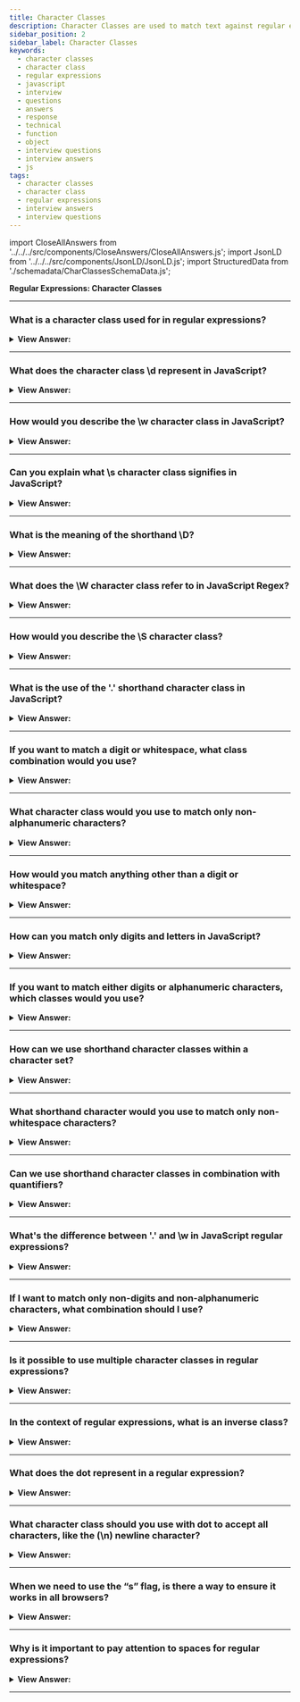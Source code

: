 ```yaml
---
title: Character Classes
description: Character Classes are used to match text against regular expressions. A character class is a special notation that matches any symbol from a set. Questions
sidebar_position: 2
sidebar_label: Character Classes
keywords:
  - character classes
  - character class
  - regular expressions
  - javascript
  - interview
  - questions
  - answers
  - response
  - technical
  - function
  - object
  - interview questions
  - interview answers
  - js
tags:
  - character classes
  - character class
  - regular expressions
  - interview answers
  - interview questions
---
```


import CloseAllAnswers from '../../../src/components/CloseAnswers/CloseAllAnswers.js';
import JsonLD from '../../../src/components/JsonLD/JsonLD.js';
import StructuredData from './schemadata/CharClassesSchemaData.js';

<JsonLD data={StructuredData} />

<head>
  <title>Character Classes | Regular Expressions Interview Questions</title>
</head>

**Regular Expressions: Character Classes**

<CloseAllAnswers />

---

### What is a character class used for in regular expressions?

<details>
  <summary><strong>View Answer:</strong></summary>
  <div>
  <div><strong>Interview Response:</strong> A character class is a special notation that matches any symbol from a particular set. The most common character classes are \d, \s, and \w used to add additional parameters for regular expressions to manipulate strings. A RegExp may contain both regular symbols and character classes.
    </div><br />
  <div><strong className="codeExample">Code Example:</strong><br /><br />

  <div></div>

```js
let str = 'Is there CSS4?';
let regexp = /CSS\d/;

console.log(str.match(regexp)); // logs CSS4
```

  </div>
  </div>
</details>

---

### What does the character class \d represent in JavaScript?

<details>
  <summary><strong>View Answer:</strong></summary>
  <div>
  <div><strong>Interview Response:</strong> The \d character class represents any digit from 0 to 9.
  </div><br />
  </div>
</details>

---

### How would you describe the \w character class in JavaScript?

<details>
  <summary><strong>View Answer:</strong></summary>
  <div>
  <div><strong>Interview Response:</strong> The \w character class stands for any alphanumeric character, including underscore.
  </div><br />
  </div>
</details>

---

### Can you explain what \s character class signifies in JavaScript?

<details>
  <summary><strong>View Answer:</strong></summary>
  <div>
  <div><strong>Interview Response:</strong> The \s character class corresponds to any whitespace character, such as spaces, tabs, or line breaks.
  </div><br />
  </div>
</details>

---

### What is the meaning of the shorthand \D?

<details>
  <summary><strong>View Answer:</strong></summary>
  <div>
  <div><strong>Interview Response:</strong> The \D represents any non-digit character.
  </div><br />
  </div>
</details>

---

### What does the \W character class refer to in JavaScript Regex?

<details>
  <summary><strong>View Answer:</strong></summary>
  <div>
  <div><strong>Interview Response:</strong> The \W character class refers to any non-alphanumeric character, excluding underscore.
  </div><br />
  </div>
</details>

---

### How would you describe the \S character class?

<details>
  <summary><strong>View Answer:</strong></summary>
  <div>
  <div><strong>Interview Response:</strong> The \S character class denotes any non-whitespace character.
  </div><br />
  </div>
</details>

---

### What is the use of the '.' shorthand character class in JavaScript?

<details>
  <summary><strong>View Answer:</strong></summary>
  <div>
  <div><strong>Interview Response:</strong> The '.' character class matches any character except newline.
  </div><br />
  </div>
</details>

---

### If you want to match a digit or whitespace, what class combination would you use?

<details>
  <summary><strong>View Answer:</strong></summary>
  <div>
  <div><strong>Interview Response:</strong> For a digit or whitespace, use the combination \d or \s.
  </div><br />
  </div>
</details>

---

### What character class would you use to match only non-alphanumeric characters?

<details>
  <summary><strong>View Answer:</strong></summary>
  <div>
  <div><strong>Interview Response:</strong> To match non-alphanumeric characters, you can use the \W character class.
  </div><br />
  </div>
</details>

---

### How would you match anything other than a digit or whitespace?

<details>
  <summary><strong>View Answer:</strong></summary>
  <div>
  <div><strong>Interview Response:</strong> To match anything other than a digit or whitespace, use the combination \D or \S.
  </div><br />
  </div>
</details>

---

### How can you match only digits and letters in JavaScript?

<details>
  <summary><strong>View Answer:</strong></summary>
  <div>
  <div><strong>Interview Response:</strong> To match only digits and letters, you can use the \w character class.
  </div><br />
  </div>
</details>

---

### If you want to match either digits or alphanumeric characters, which classes would you use?

<details>
  <summary><strong>View Answer:</strong></summary>
  <div>
  <div><strong>Interview Response:</strong> To match either digits or alphanumeric characters, you can use \d or \w.
  </div><br />
  </div>
</details>

---

### How can we use shorthand character classes within a character set?

<details>
  <summary><strong>View Answer:</strong></summary>
  <div>
  <div><strong>Interview Response:</strong> We can include shorthand character classes within brackets like [abc\w] to match 'a', 'b', 'c', or any alphanumeric character.
  </div><br />
  </div>
</details>

---

### What shorthand character would you use to match only non-whitespace characters?

<details>
  <summary><strong>View Answer:</strong></summary>
  <div>
  <div><strong>Interview Response:</strong> To match non-whitespace characters, you would use the \S shorthand character class.
  </div><br />
  </div>
</details>

---

### Can we use shorthand character classes in combination with quantifiers?

<details>
  <summary><strong>View Answer:</strong></summary>
  <div>
  <div><strong>Interview Response:</strong> Yes, we can use them with quantifiers. For instance, \d{2,4} will match between 2 and 4 digits.
  </div><br />
  </div>
</details>

---

### What's the difference between '.' and \w in JavaScript regular expressions?

<details>
  <summary><strong>View Answer:</strong></summary>
  <div>
  <div><strong>Interview Response:</strong> The '.' matches any character except newline, while \w matches only alphanumeric characters and underscore.
  </div><br />
  </div>
</details>

---

### If I want to match only non-digits and non-alphanumeric characters, what combination should I use?

<details>
  <summary><strong>View Answer:</strong></summary>
  <div>
  <div><strong>Interview Response:</strong> For non-digits and non-alphanumeric characters, use the combination \D or \W.
  </div><br />
  </div>
</details>

---

### Is it possible to use multiple character classes in regular expressions?

<details>
  <summary><strong>View Answer:</strong></summary>
  <div>
  <div><strong>Interview Response:</strong> Yes, it's possible to use multiple shorthand character classes in JavaScript regular expressions. For example, \d\s\w would match a digit followed by a whitespace and then an alphanumeric character.
    </div><br />
  <div><strong className="codeExample">Code Example:</strong><br /><br />

  <div></div>

```js
alert('I love HTML5!'.match(/\s\w\w\w\w\d/)); // alerts ' HTML5'
```

  </div>
  </div>
</details>

---

### In the context of regular expressions, what is an inverse class?

<details>
  <summary><strong>View Answer:</strong></summary>
  <div>
  <div><strong>Interview Response:</strong> In regular expressions, an inverse class matches any character that's not in a defined set. Shorthand for inverse classes include `\D` (non-digits), `\W` (non-word characters), and `\S` (non-whitespace).
    </div><br />
  <div><strong className="codeExample">Code Example:</strong><br /><br />

  <div></div>

```js
// When we use \d we have to use the join method.
let str = '+7(903)-123-45-67';

alert(str.match(/\d/g).join('')); // 79031234567

// When we use \D we do not have to use the join method.
let str = '+7(903)-123-45-67';

alert(str.replace(/\D/g, '')); // 79031234567
```

  </div>
  </div>
</details>

---

### What does the dot represent in a regular expression?

<details>
  <summary><strong>View Answer:</strong></summary>
  <div>
  <div><strong>Interview Response:</strong> A dot (.) is a unique character class that matches any character except a new line. We should note that a dot means “any character”, but not the “absence of a character”. There must be a character to match it. By default, a dot does not match the newline character \n.
    </div><br />
  <div><strong className="codeExample">Code Example:</strong><br /><br />

  <div></div>

```js
alert('Z'.match(/./)); // Z

let regexp = /CS.4/;

alert('CSS4'.match(regexp)); // CSS4
alert('CS-4'.match(regexp)); // CS-4
alert('CS 4'.match(regexp)); // CS 4 (space is also a character)\

alert('CS4'.match(/CS.4/)); // null
// no match because there is no character for the dot
```

  </div>
  </div>
</details>

---

### What character class should you use with dot to accept all characters, like the (\n) newline character?

<details>
  <summary><strong>View Answer:</strong></summary>
  <div>
  <div><strong>Interview Response:</strong> The dot (.) in JavaScript regular expressions matches any character except newline (\n). To make it match all characters including newline, use the 's' (dotAll) flag, like /./s.
    </div><br />
  <div><strong className="codeExample">Code Example:</strong><br /><br />

  <div></div>

Here's a JavaScript code example demonstrating the usage of the 's' flag to match newline characters:

```javascript
let regex = /./s;
console.log(regex.test('\n')); // This will log 'true'
```

In this code, the `test()` method checks if the string (in this case, a newline character) matches the regular expression (any character, including newline due to the 's' flag), and logs the result.

  </div>
  </div>
</details>

---

### When we need to use the “s” flag, is there a way to ensure it works in all browsers?

<details>
  <summary><strong>View Answer:</strong></summary>
  <div>
  <div><strong>Interview Response:</strong> Since the "s" flag is not supported in all browsers. To ensure cross-browser compatibility, consider using a workaround like [\s\S] to match any character, including newlines.
    </div><br />
  <div><strong>Technical Response:</strong> Because IE does not support the s flag. We can use a regular expression [\s\S] to match any character as an alternative that works everywhere. [\s\S]  means "a space character OR not a space character." In other words, "everything." It doesn't matter whether we use another pair of complimentary classes, such as [\d\D]. Or even [^] - which means "match any character except nothing." Also, we may use this approach if we want two types of "dots" in the same pattern: the usual dot acting normally ("without containing a newline") and a way to match "any character" with [\s\S] or something similar.
    </div><br />
  <div><strong className="codeExample">Code Example:</strong><br /><br />

  <div></div>

```js
console.log('A\nB'.match(/A[\s\S]B/)); // A\nB (match!)
```

  </div>
  </div>
</details>

---

### Why is it important to pay attention to spaces for regular expressions?

<details>
  <summary><strong>View Answer:</strong></summary>
  <div>
  <div><strong>Interview Response:</strong> If a regular expression does not take spaces into account, it may fail to work. We can fix it by adding spaces into the regular expression. Space is a character and equal in importance to any other character. We cannot add or remove spaces from a regular expression and expect it to work the same. In other words, all characters matter spaces in a regular expression.
    </div><br />
  <div><strong className="codeExample">Code Example:</strong><br /><br />

  <div></div>

```js
// Wrong Approach
alert('1 - 5'.match(/\d-\d/)); // null, no match!

// Correct Approach
alert('1 - 5'.match(/\d - \d/)); // 1 - 5, now it works

// or we can use \s class:
alert('1 - 5'.match(/\d\s-\s\d/)); // 1 - 5, also works
```

  </div>
  </div>
</details>

---
